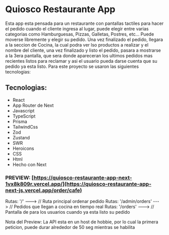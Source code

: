 # Quiosco Restaurante App

Esta app esta pensada para un restaurante con pantallas tactiles para hacer el pedido cuando el cliente ingresa al lugar, puede elegir entre varias categorias como Hamburguesas, Pizzas, Galletas, Postres, etc... Puede moverse libremente y elegir su pedido. Una vez finalizado el pedido, llegara a la seccion de Cocina, la cual podra ver lso productos a realizar y el nombre del cliente, una vez finalizado y listo el pedido, pasara a mostrarse a la 3era pantalla, que sera donde apareceran los ultimos pedidos mas recientes listos para reclamar y asi el usuario pueda darse cuenta que su pedido ya esta listo. Para este proyecto se usaron las siguientes tecnologias:

  ## Tecnologias:
  - React
  - App Router de Next
  - Javascript
  - TypeScript
  - Prisma
  - TailwindCss
  - Zod
  - Zustand
  - SWR
  - Heroicons
  - CSS
  - Html
  - Hecho con Next

### PREVIEW: [https://quiosco-restaurante-app-next-1vx8k809r.vercel.app/](https://quiosco-restaurante-app-next-js.vercel.app/order/cafe)
Rutas: '/'   ---> // Ruta principal ordenar pedido
Rutas: '/admin/orders'   ---> // Pedidos que llegan a cocina en tiempo real
Rutas: '/orders'   ---> // Pantalla de para los usuarios cuando ya esta listo su pedido

Nota del Preview: La API esta  en un host de hobbie, por lo cual la primera peticion, puede durar alrededor de 50 seg mientras se habilita
